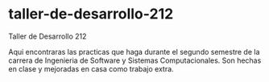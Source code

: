 # taller-de-desarrollo-212
Taller de Desarrollo 212

Aqui encontraras las practicas que haga durante el segundo semestre de la carrera de Ingenieria de Software y Sistemas Computacionales.
Son hechas en clase y mejoradas en casa como trabajo extra. 